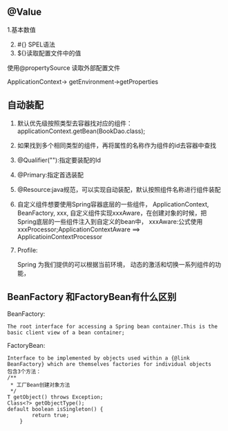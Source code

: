 ## @Value

1.基本数值

2. #{} SPEL语法
3. ${}读取配置文件中的值



使用@propertySource 读取外部配置文件

ApplicationContext-> getEnvironment->getProperties

## 自动装配

1. 默认优先级按照类型去容器找对应的组件：applicationContext.getBean(BookDao.class);

2. 如果找到多个相同类型的组件，再将属性的名称作为组件的id去容器中查找

3. @Qualifier(""):指定要装配的Id

4. @Primary:指定首选装配

5. @Resource:java规范，可以实现自动装配，默认按照组件名称进行组件装配

6. 自定义组件想要使用Spring容器底层的一些组件， ApplicationContext, BeanFactory, xxx, 自定义组件实现xxxAware，在创建对象的时候，把Spring底层的一些组件注入到自定义的bean中， xxxAware:公式使用xxxProcessor;ApplicationContextAware ==> ApplicatioinContextProcessor

7. Profile:

   Spring 为我们提供的可以根据当前环境， 动态的激活和切换一系列组件的功能，

## BeanFactory 和FactoryBean有什么区别

BeanFactory:

```
The root interface for accessing a Spring bean container.This is the basic client view of a bean container;
```

FactoryBean: 

```
Interface to be implemented by objects used within a {@link BeanFactory} which are themselves factories for individual objects
包含3个方法：
/**
 * 工厂Bean创建对象方法 
 */
T getObject() throws Exception;
Class<?> getObjectType();
default boolean isSingleton() {
		return true;
	}
```

